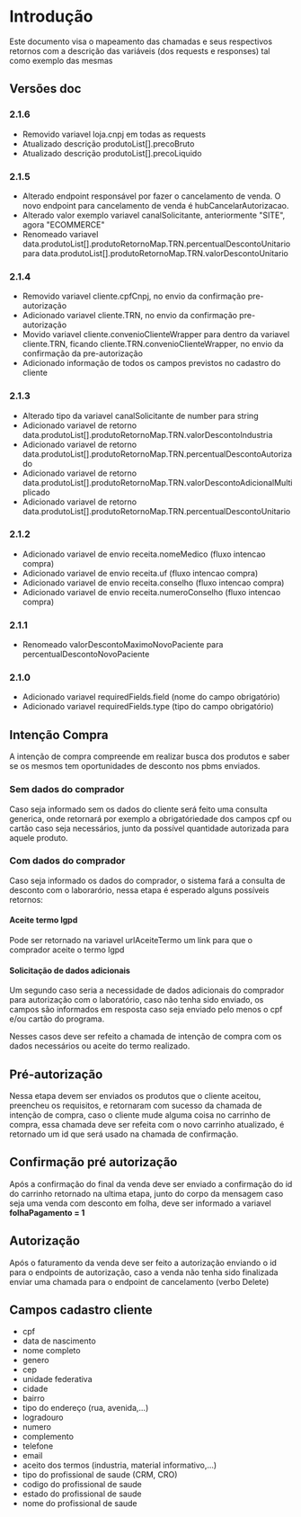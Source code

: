 # Introdução

Este documento visa o mapeamento das chamadas e seus respectivos
retornos com a descrição das variáveis (dos requests e responses) tal como exemplo das mesmas

## Versões doc

### 2.1.6

- Removido variavel loja.cnpj em todas as requests
- Atualizado descrição produtoList[].precoBruto
- Atualizado descrição produtoList[].precoLiquido

### 2.1.5

- Alterado endpoint responsável por fazer o cancelamento de venda.
  O novo endpoint para cancelamento de venda é hubCancelarAutorizacao.
- Alterado valor exemplo variavel canalSolicitante, anteriormente "SITE", agora "ECOMMERCE"
- Renomeado variavel data.produtoList[].produtoRetornoMap.TRN.percentualDescontoUnitario para
  data.produtoList[].produtoRetornoMap.TRN.valorDescontoUnitario

### 2.1.4

- Removido variavel cliente.cpfCnpj, no envio da confirmação pre-autorização
- Adicionado variavel cliente.TRN, no envio da confirmação pre-autorização
- Movido variavel cliente.convenioClienteWrapper para dentro da variavel cliente.TRN, ficando cliente.TRN.convenioClienteWrapper,
  no envio da confirmação da pre-autorização
- Adicionado informação de todos os campos previstos no cadastro do cliente

### 2.1.3

- Alterado tipo da variavel canalSolicitante de number para string
- Adicionado variavel de retorno data.produtoList[].produtoRetornoMap.TRN.valorDescontoIndustria
- Adicionado variavel de retorno data.produtoList[].produtoRetornoMap.TRN.percentualDescontoAutorizado
- Adicionado variavel de retorno data.produtoList[].produtoRetornoMap.TRN.valorDescontoAdicionalMultiplicado
- Adicionado variavel de retorno data.produtoList[].produtoRetornoMap.TRN.percentualDescontoUnitario

### 2.1.2

- Adicionado variavel de envio receita.nomeMedico (fluxo intencao compra)
- Adicionado variavel de envio receita.uf (fluxo intencao compra)
- Adicionado variavel de envio receita.conselho (fluxo intencao compra)
- Adicionado variavel de envio receita.numeroConselho (fluxo intencao compra)

### 2.1.1

- Renomeado valorDescontoMaximoNovoPaciente para percentualDescontoNovoPaciente

### 2.1.0

- Adicionado variavel requiredFields.field (nome do campo obrigatório)
- Adicionado variavel requiredFields.type (tipo do campo obrigatório)

## Intenção Compra

A intenção de compra compreende em realizar busca dos produtos e saber se os mesmos
tem oportunidades de desconto nos pbms enviados.

### Sem dados do comprador

Caso seja informado sem os dados do cliente será feito uma consulta generica, onde retornará por
exemplo a obrigatóriedade dos campos cpf ou cartão caso seja necessários, junto da possível
quantidade autorizada para aquele produto.

### Com dados do comprador

Caso seja informado os dados do comprador, o sistema fará a consulta de desconto com o laborarório,
nessa etapa é esperado alguns possíveis retornos:

#### Aceite termo lgpd

Pode ser retornado na variavel urlAceiteTermo um link para que o comprador aceite o termo lgpd

#### Solicitação de dados adicionais

Um segundo caso seria a necessidade de dados adicionais do comprador para autorização com o laboratório, caso não tenha sido enviado,
os campos são informados em resposta caso seja enviado pelo menos o cpf e/ou cartão do programa.

Nesses casos deve ser refeito a chamada de intenção de compra com os dados necessários ou aceite do termo realizado.

## Pré-autorização

Nessa etapa devem ser enviados os produtos que o cliente aceitou, preencheu os requisitos, e retornaram com sucesso
da chamada de intenção de compra, caso o cliente mude alguma coisa no carrinho de compra, essa chamada deve ser
refeita com o novo carrinho atualizado, é retornado um id que será usado na chamada de confirmação.

## Confirmação pré autorização

Após a confirmação do final da venda deve ser enviado a confirmação do id do carrinho retornado na ultima
etapa, junto do corpo da mensagem caso seja uma venda com desconto em folha, deve ser informado a variavel
**folhaPagamento = 1**

## Autorização

Após o faturamento da venda deve ser feito a autorização enviando o id para o endpoints de autorização, caso a
venda não tenha sido finalizada enviar uma chamada para o endpoint de cancelamento (verbo Delete)

## Campos cadastro cliente

- cpf
- data de nascimento
- nome completo
- genero
- cep
- unidade federativa
- cidade
- bairro
- tipo do endereço (rua, avenida,...)
- logradouro
- numero
- complemento
- telefone
- email
- aceito dos termos (industria, material informativo,...)
- tipo do profissional de saude (CRM, CRO)
- codigo do profissional de saude
- estado do profissional de saude
- nome do profissional de saude

